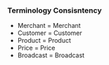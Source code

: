 ### Terminology Consisntency
* Merchant = Merchant
* Customer = Customer 
* Product = Product
* Price = Price
* Broadcast = Broadcast
